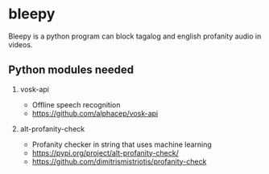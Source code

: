 # bleepy
Bleepy is a python program can block tagalog and english profanity audio in videos.

## Python modules needed
1. vosk-api
   - Offline speech recognition 
   - https://github.com/alphacep/vosk-api

2. alt-profanity-check
   - Profanity checker in string that uses machine learning
   - https://pypi.org/project/alt-profanity-check/
   - https://github.com/dimitrismistriotis/profanity-check
   
